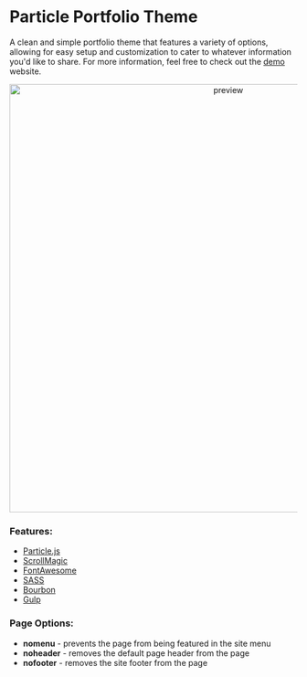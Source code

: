 # Particle Portfolio Theme

A clean and simple portfolio theme that features a variety of options, allowing for easy setup and customization to cater to whatever information you'd like to share. For more information, feel free to check out the  [demo](https://brettstevenson.io/particle-jekyll-theme) website.  

<p align="center">
  <img src="https://user-images.githubusercontent.com/16360374/34803783-ff5cdd76-f629-11e7-85a9-b929fd097977.png" alt="preview" width="750"/>
</p>

### Features:  
  * [Particle.js](http://vincentgarreau.com/particles.js/)
  * [ScrollMagic](http://scrollmagic.io/)
  * [FontAwesome](http://fontawesome.io)
  * [SASS](http://sass-lang.com/)
  * [Bourbon](https://www.bourbon.io/)
  * [Gulp](https://gulpjs.com/)


### Page Options: 

  * **nomenu** - prevents the page from being featured in the site menu
  * **noheader** - removes the default page header from the page
  * **nofooter** - removes the site footer from the page 
